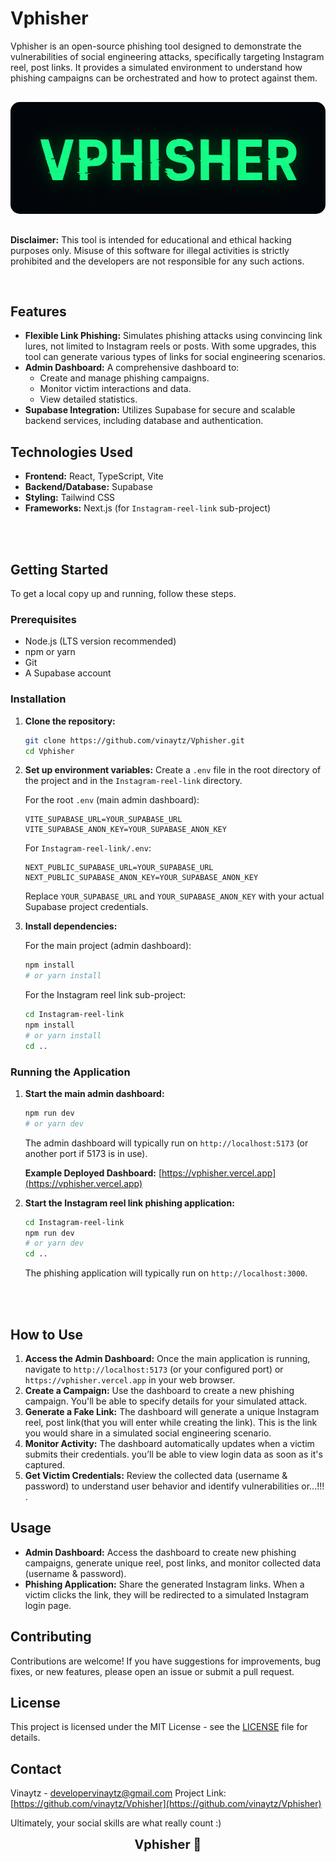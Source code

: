 # Vphisher
Vphisher is an open-source phishing tool designed to demonstrate the vulnerabilities of social engineering attacks, specifically targeting Instagram reel, post links. It provides a simulated environment to understand how phishing campaigns can be orchestrated and how to protect against them.

<img src="public/vphisher_logo.png" alt="Vphisher Logo" style="border-radius: 15px; margin:16px 0">


**Disclaimer:** This tool is intended for educational and ethical hacking purposes only. Misuse of this software for illegal activities is strictly prohibited and the developers are not responsible for any such actions.

<br> 

## Features

*   **Flexible Link Phishing:** Simulates phishing attacks using convincing link lures, not limited to Instagram reels or posts. With some upgrades, this tool can generate various types of links for social engineering scenarios.
*   **Admin Dashboard:** A comprehensive dashboard to:
    *   Create and manage phishing campaigns.
    *   Monitor victim interactions and data.
    *   View detailed statistics.
*   **Supabase Integration:** Utilizes Supabase for secure and scalable backend services, including database and authentication.

## Technologies Used

*   **Frontend:** React, TypeScript, Vite
*   **Backend/Database:** Supabase
*   **Styling:** Tailwind CSS
*   **Frameworks:** Next.js (for `Instagram-reel-link` sub-project)

<br>
<br> 

## Getting Started

To get a local copy up and running, follow these steps.

### Prerequisites

*   Node.js (LTS version recommended)
*   npm or yarn
*   Git
*   A Supabase account

### Installation

1.  **Clone the repository:**
    ```bash
    git clone https://github.com/vinaytz/Vphisher.git
    cd Vphisher
    ```

2.  **Set up environment variables:**
    Create a `.env` file in the root directory of the project and in the `Instagram-reel-link` directory.
    
    For the root `.env` (main admin dashboard):
    ```
    VITE_SUPABASE_URL=YOUR_SUPABASE_URL
    VITE_SUPABASE_ANON_KEY=YOUR_SUPABASE_ANON_KEY
    ```
    
    For `Instagram-reel-link/.env`:
    ```
    NEXT_PUBLIC_SUPABASE_URL=YOUR_SUPABASE_URL
    NEXT_PUBLIC_SUPABASE_ANON_KEY=YOUR_SUPABASE_ANON_KEY
    ```
    Replace `YOUR_SUPABASE_URL` and `YOUR_SUPABASE_ANON_KEY` with your actual Supabase project credentials.

3.  **Install dependencies:**

    For the main project (admin dashboard):
    ```bash
    npm install
    # or yarn install
    ```

    For the Instagram reel link sub-project:
    ```bash
    cd Instagram-reel-link
    npm install
    # or yarn install
    cd ..
    ```

### Running the Application

1.  **Start the main admin dashboard:**
    ```bash
    npm run dev
    # or yarn dev
    ```
    The admin dashboard will typically run on `http://localhost:5173` (or another port if 5173 is in use).

    **Example Deployed Dashboard:** [https://vphisher.vercel.app](https://vphisher.vercel.app)

2.  **Start the Instagram reel link phishing application:**
    ```bash
    cd Instagram-reel-link
    npm run dev
    # or yarn dev
    cd ..
    ```
    The phishing application will typically run on `http://localhost:3000`.

<br>
<br>

## How to Use

1.  **Access the Admin Dashboard:** Once the main application is running, navigate to `http://localhost:5173` (or your configured port) or `https://vphisher.vercel.app` in your web browser. 
2.  **Create a Campaign:** Use the dashboard to create a new phishing campaign. You'll be able to specify details for your simulated attack.
3.  **Generate a Fake Link:** The dashboard will generate a unique Instagram reel, post link(that you will enter while creating the link). This is the link you would share in a simulated social engineering scenario.
4.  **Monitor Activity:** The dashboard automatically updates when a victim submits their credentials. you’ll be able to view login data as soon as it's captured.
5.  **Get Victim Credentials:** Review the collected data (username & password) to understand user behavior and identify vulnerabilities or...!!! .

## Usage

*   **Admin Dashboard:** Access the dashboard to create new phishing campaigns, generate unique reel, post links, and monitor collected data (username & password).
*   **Phishing Application:** Share the generated Instagram links. When a victim clicks the link, they will be redirected to a simulated Instagram login page.

## Contributing

Contributions are welcome! If you have suggestions for improvements, bug fixes, or new features, please open an issue or submit a pull request.

## License

This project is licensed under the MIT License - see the [LICENSE](LICENSE) file for details.

## Contact

Vinaytz - developervinaytz@gmail.com
Project Link: [https://github.com/vinaytz/Vphisher](https://github.com/vinaytz/Vphisher)

Ultimately, your social skills are what really count :)
<p align="center"><strong style="font-size: 20px;">Vphisher 💚</strong></p>

